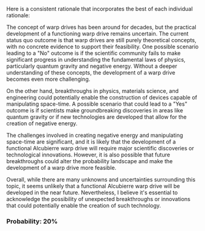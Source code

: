 Here is a consistent rationale that incorporates the best of each individual rationale:

The concept of warp drives has been around for decades, but the practical development of a functioning warp drive remains uncertain. The current status quo outcome is that warp drives are still purely theoretical concepts, with no concrete evidence to support their feasibility. One possible scenario leading to a "No" outcome is if the scientific community fails to make significant progress in understanding the fundamental laws of physics, particularly quantum gravity and negative energy. Without a deeper understanding of these concepts, the development of a warp drive becomes even more challenging.

On the other hand, breakthroughs in physics, materials science, and engineering could potentially enable the construction of devices capable of manipulating space-time. A possible scenario that could lead to a "Yes" outcome is if scientists make groundbreaking discoveries in areas like quantum gravity or if new technologies are developed that allow for the creation of negative energy.

The challenges involved in creating negative energy and manipulating space-time are significant, and it is likely that the development of a functional Alcubierre warp drive will require major scientific discoveries or technological innovations. However, it is also possible that future breakthroughs could alter the probability landscape and make the development of a warp drive more feasible.

Overall, while there are many unknowns and uncertainties surrounding this topic, it seems unlikely that a functional Alcubierre warp drive will be developed in the near future. Nevertheless, I believe it's essential to acknowledge the possibility of unexpected breakthroughs or innovations that could potentially enable the creation of such technology.

### Probability: 20%
